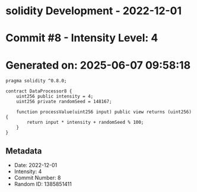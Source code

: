 ﻿# solidity Development - 2022-12-01
# Commit #8 - Intensity Level: 4
# Generated on: 2025-06-07 09:58:18
```solidity
pragma solidity ^0.8.0;

contract DataProcessor8 {
    uint256 public intensity = 4;
    uint256 private randomSeed = 148167;

    function processValue(uint256 input) public view returns (uint256) {
        return input * intensity + randomSeed % 100;
    }
}
```
## Metadata
- Date: 2022-12-01
- Intensity: 4
- Commit Number: 8
- Random ID: 1385851411
